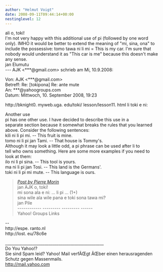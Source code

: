 ```yaml
---
author: "Helmut Voigt"
date: 2008-09-11T09:44:14+00:00
nestinglevel: 12
---
```

ali o, toki!  
I'm not very happy with this additional use of pi (followed by one word only). IMHO it would be better to extend the meaning of "mi, sina, ona" to include the possessive: tomo tawa ni li mi = This is my car. I'm sure that nobody would understand it as "This car is me" because this doesn't make any sense.  
jan Elumutu  
\--- AJK <\*\*\*@gmail.com> schrieb am Mi, 10.9.2008:  
  
Von: AJK <\*\*\*@gmail.com>  
Betreff: Re: \[tokipona\] Re: ante mute  
An: \*\*\*@yahoogroups.com  
Datum: Mittwoch, 10. September 2008, 19:23  
  
  
  
  
  
  
http://bknight0. myweb.uga. edu/toki/ lesson/lesson11. html li toki e ni:  
  
Another use  
pi has one other use. I have decided to describe this use in a  
separate section because it somewhat breaks the rules that you learned  
above. Consider the following sentences:  
kili ni li pi mi. -- This fruit is mine.  
tomo ni li pi jan Tami. -- That house is Tommy's.  
Although it may look a little odd, a pi phrase can be used after li to  
tell who owns something. Here are some more examples if you need to  
look at them:  
ilo ni li pi sina. -- This tool is yours.  
ma ni li pi jan Tosi. -- This land is the Germans'.  
toki ni li pi mi mute. -- This language is ours.  

> [_Post by Pierre Morin_](/mVoaGCcX/tenpo-seli#post18)  
> jan AJK o, toki!  
> mi sona ala e ni: ... li pi ... (1+)  
> sina wile ala wile pana e toki sona tawa mi?  
> jan Pile  
> \------------ --------- --------- ------  
> Yahoo! Groups Links  
> 

\--  
http://espe. ranto.nl  
http://lost. eu/78c6e  
  
  
  
  
  
  
  
  
  
  
  
  
  
  
\_\_\_\_\_\_\_\_\_\_\_\_\_\_\_\_\_\_\_\_\_\_\_\_\_\_\_\_\_\_\_\_\_\_\_\_\_\_\_\_\_\_\_\_\_\_\_\_\_\_  
Do You Yahoo!?  
Sie sind Spam leid? Yahoo! Mail verfÃŒgt ÃŒber einen herausragenden Schutz gegen Massenmails.  
http://mail.yahoo.com
